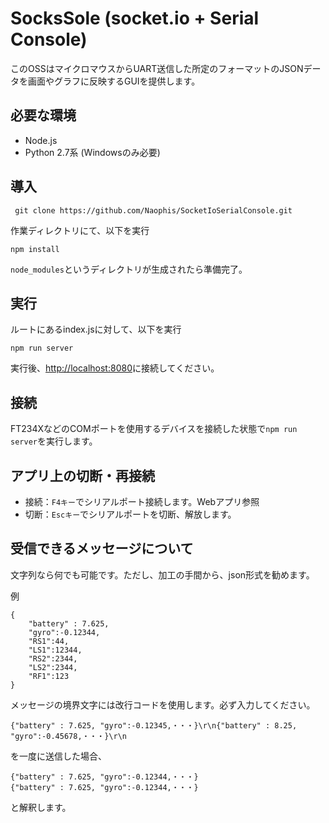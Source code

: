 # SocksSole (socket.io + Serial Console)

このOSSはマイクロマウスからUART送信した所定のフォーマットのJSONデータを画面やグラフに反映するGUIを提供します。

## 必要な環境
* Node.js
* Python 2.7系 (Windowsのみ必要)

## 導入
```
 git clone https://github.com/Naophis/SocketIoSerialConsole.git
```
作業ディレクトリにて、以下を実行
```
npm install
```
`node_modules`というディレクトリが生成されたら準備完了。

## 実行
ルートにあるindex.jsに対して、以下を実行
```
npm run server
```
実行後、[http://localhost:8080](http://localhost:8080)に接続してください。

## 接続
FT234XなどのCOMポートを使用するデバイスを接続した状態で`npm run server`を実行します。

## アプリ上の切断・再接続
* 接続：`F4キー`でシリアルポート接続します。Webアプリ参照
* 切断：`Escキー`でシリアルポートを切断、解放します。


## 受信できるメッセージについて
文字列なら何でも可能です。ただし、加工の手間から、json形式を勧めます。  

例
```
{
    "battery" : 7.625,
    "gyro":-0.12344,
    "RS1":44,
    "LS1":12344,
    "RS2":2344,
    "LS2":2344,
    "RF1":123
}
```
メッセージの境界文字には改行コードを使用します。必ず入力してください。
```
{"battery" : 7.625, "gyro":-0.12345,・・・}\r\n{"battery" : 8.25, "gyro":-0.45678,・・・}\r\n
```
を一度に送信した場合、
```
{"battery" : 7.625, "gyro":-0.12344,・・・}
{"battery" : 7.625, "gyro":-0.12344,・・・}
```
と解釈します。
